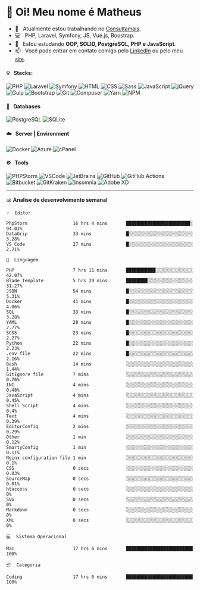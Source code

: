 # 👋 Oi! Meu nome é Matheus

- 🔭 &nbsp; Atualmente estou trabalhando no [Consultamais](https://consultamais.com.br/).
- 💻 &nbsp; PHP, Laravel, Symfony, JS, Vue.js, Boostrap.
- 🌱 &nbsp; Estou estudando **OOP, SOLID, PostgreSQL, PHP e JavaScript**.
- 📫 &nbsp; Você pode entrar em contato comigo pelo [LinkedIn](https://www.linkedin.com/in/matheuscamargoxavier/) ou pelo meu [site](https://matheuscamargo.co).

#### 💡 &nbsp; Stacks:
![PHP](https://img.shields.io/badge/-PHP-777BB4?&logo=php&logoColor=FFFFFF)
![Laravel](https://img.shields.io/badge/-Laravel-FF2D20?&logo=laravel&logoColor=FFFFFF)
![Symfony](https://img.shields.io/badge/-Symfony-000000?&logo=symfony&logoColor=FFFFFF)
![HTML](https://img.shields.io/badge/-HTML-E34F26?&logo=html5&logoColor=FFFFFF)
![CSS](https://img.shields.io/badge/-CSS-1572B6?&logo=css3&logoColor=FFFFFF)
![Sass](https://img.shields.io/badge/-Sass-CC6699?&logo=sass&logoColor=FFFFFF)
![JavaScript](https://img.shields.io/badge/-JavaScript-F7DF1E?&logo=javascript&logoColor=FFFFFF)
![jQuery](https://img.shields.io/badge/-jQuery-0769AD?&logo=jquery&logoColor=FFFFFF)
![Gulp](https://img.shields.io/badge/-Gulp-CF4647?&logo=gulp&logoColor=FFFFFF)
![Bootstrap](https://img.shields.io/badge/-Bootstrap-7952B3?&logo=bootstrap&logoColor=FFFFFF)
![Git](https://img.shields.io/badge/-Git-F05032?&logo=git&logoColor=FFFFFF)
![Composer](https://img.shields.io/badge/-Composer-885630?&logo=composer&logoColor=FFFFFF)
![Yarn](https://img.shields.io/badge/-Yarn-2C8EBB?&logo=yarn&logoColor=FFFFFF)
![NPM](https://img.shields.io/badge/-npm-CB3837?&logo=npm&logoColor=FFFFFF)

#### 💾 &nbsp; Databases
![PostgreSQL](https://img.shields.io/badge/-PostgreSQL-336791?&logo=PostgreSQL&logoColor=FFFFFF)
![SQLite](https://img.shields.io/badge/-SQLite-003B57?&logo=SQLite&logoColor=FFFFFF)

#### ☁️ &nbsp; Server | Environment
![Docker](https://img.shields.io/badge/-Docker-2496ED?&logo=docker&logoColor=FFFFFF)
![Azure](https://img.shields.io/badge/-Azure-0089D6?&logo=microsoft%20azure&logoColor=FFFFFF)
![cPanel](https://img.shields.io/badge/-cPanel-FF6C2C?&logo=cpanel&logoColor=FFFFFF)

#### ⚙️ &nbsp; Tools
![PHPStorm](https://img.shields.io/badge/-PHPStorm-000000?&logo=PHPStorm&logoColor=FFFFFF)
![VSCode](https://img.shields.io/badge/-VSCode-007ACC?&logo=Visual%20Studio%20Code&logoColor=FFFFFF) 
![JetBrains](https://img.shields.io/badge/-JetBrains-000000?&logo=jetbrains&logoColor=FFFFFF) 
![GitHub](https://img.shields.io/badge/-GitHub-181717?&logo=github&logoColor=FFFFFF) 
![GitHub Actions](https://img.shields.io/badge/-GitHub%20Actions-181717?&logo=GitHub%20Actions&logoColor=FFFFFF) 
![Bitbucket](https://img.shields.io/badge/-Bitbucket-0052CC?&logo=bitbucket&logoColor=FFFFFF)
![GitKraken](https://img.shields.io/badge/-GitKraken-179287?&logo=GitKraken&logoColor=FFFFFF)
![Insomnia](https://img.shields.io/badge/-Insomnia-5849BE?&logo=Insomnia&logoColor=FFFFFF)
![Adobe XD](https://img.shields.io/badge/-Adobe%20XD-FF61F6?&logo=adobe%20xd&logoColor=FFFFFF) 
_______

📊  **Analise de desenvolvimento semanal**
```text
💡  Editor

PhpStorm                 16 hrs 4 mins       ████████████████████████░     94.01%
DataGrip                 33 mins             █░░░░░░░░░░░░░░░░░░░░░░░░      3.28%
VS Code                  27 mins             █░░░░░░░░░░░░░░░░░░░░░░░░      2.71%
```
```text
💬  Linguagem

PHP                      7 hrs 11 mins       ███████████░░░░░░░░░░░░░░     42.07%
Blade Template           5 hrs 20 mins       ████████░░░░░░░░░░░░░░░░░     31.27%
JSON                     54 mins             █░░░░░░░░░░░░░░░░░░░░░░░░      5.31%
Docker                   41 mins             █░░░░░░░░░░░░░░░░░░░░░░░░      4.06%
SQL                      33 mins             █░░░░░░░░░░░░░░░░░░░░░░░░      3.28%
YAML                     28 mins             █░░░░░░░░░░░░░░░░░░░░░░░░      2.77%
SCSS                     23 mins             █░░░░░░░░░░░░░░░░░░░░░░░░      2.27%
Python                   22 mins             █░░░░░░░░░░░░░░░░░░░░░░░░      2.23%
.env file                22 mins             █░░░░░░░░░░░░░░░░░░░░░░░░      2.16%
Bash                     14 mins             ░░░░░░░░░░░░░░░░░░░░░░░░░      1.44%
GitIgnore file           7 mins              ░░░░░░░░░░░░░░░░░░░░░░░░░      0.76%
INI                      4 mins              ░░░░░░░░░░░░░░░░░░░░░░░░░      0.48%
JavaScript               4 mins              ░░░░░░░░░░░░░░░░░░░░░░░░░      0.45%
Shell Script             4 mins              ░░░░░░░░░░░░░░░░░░░░░░░░░       0.4%
Text                     4 mins              ░░░░░░░░░░░░░░░░░░░░░░░░░      0.39%
EditorConfig             2 mins              ░░░░░░░░░░░░░░░░░░░░░░░░░      0.29%
Other                    1 min               ░░░░░░░░░░░░░░░░░░░░░░░░░      0.12%
SmartyConfig             1 min               ░░░░░░░░░░░░░░░░░░░░░░░░░      0.11%
Nginx configuration file 1 min               ░░░░░░░░░░░░░░░░░░░░░░░░░       0.1%
CSS                      0 secs              ░░░░░░░░░░░░░░░░░░░░░░░░░      0.03%
SourceMap                0 secs              ░░░░░░░░░░░░░░░░░░░░░░░░░      0.01%
htaccess                 0 secs              ░░░░░░░░░░░░░░░░░░░░░░░░░         0%
SVG                      0 secs              ░░░░░░░░░░░░░░░░░░░░░░░░░         0%
Markdown                 0 secs              ░░░░░░░░░░░░░░░░░░░░░░░░░         0%
XML                      0 secs              ░░░░░░░░░░░░░░░░░░░░░░░░░         0%
```
```text
💻  Sistema Operacional

Mac                      17 hrs 6 mins       █████████████████████████       100%
```
```text
📦  Categoria

Coding                   17 hrs 6 mins       █████████████████████████       100%
```
